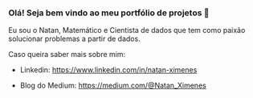 ### Olá! Seja bem vindo ao meu portfólio de projetos 👋
Eu sou o Natan, Matemático e Cientista de dados que tem como paixão solucionar problemas a partir de dados.

Caso queira saber mais sobre mim: 

- Linkedin: https://www.linkedin.com/in/natan-ximenes

- Blog do Medium: https://medium.com/@Natan_Ximenes

<!--
**NatanXimenes/NatanXimenes** is a ✨ _special_ ✨ repository because its `README.md` (this file) appears on your GitHub profile.

Here are some ideas to get you started:

- 🔭 I’m currently working on ...
- 🌱 I’m currently learning ...
- 👯 I’m looking to collaborate on ...
- 🤔 I’m looking for help with ...
- 💬 Ask me about ...
- 📫 How to reach me: ...
- 😄 Pronouns: ...
- ⚡ Fun fact: ...
-->
